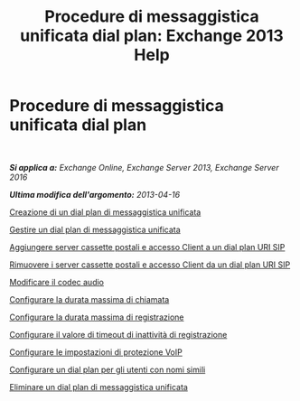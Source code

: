 ﻿---
title: 'Procedure di messaggistica unificata dial plan: Exchange 2013 Help'
TOCTitle: Procedure di messaggistica unificata dial plan
ms:assetid: 1bda77c8-c4e2-4ae0-a001-76ae029bf843
ms:mtpsurl: https://technet.microsoft.com/it-it/library/JJ822152(v=EXCHG.150)
ms:contentKeyID: 50555545
ms.date: 05/22/2018
mtps_version: v=EXCHG.150
ms.translationtype: MT
---

# Procedure di messaggistica unificata dial plan

 

_**Si applica a:** Exchange Online, Exchange Server 2013, Exchange Server 2016_

_**Ultima modifica dell'argomento:** 2013-04-16_

[Creazione di un dial plan di messaggistica unificata](https://docs.microsoft.com/it-it/exchange/voice-mail-unified-messaging/connect-voice-mail-system/create-um-dial-plan)

[Gestire un dial plan di messaggistica unificata](manage-a-um-dial-plan-exchange-2013-help.md)

[Aggiungere server cassette postali e accesso Client a un dial plan URI SIP](add-mailbox-and-client-access-servers-to-a-sip-uri-dial-plan-exchange-2013-help.md)

[Rimuovere i server cassette postali e accesso Client da un dial plan URI SIP](remove-mailbox-and-client-access-servers-from-a-sip-uri-dial-plan-exchange-2013-help.md)

[Modificare il codec audio](https://docs.microsoft.com/it-it/exchange/voice-mail-unified-messaging/connect-voice-mail-system/change-audio-codec)

[Configurare la durata massima di chiamata](https://docs.microsoft.com/it-it/exchange/voice-mail-unified-messaging/connect-voice-mail-system/configure-maximum-call-duration)

[Configurare la durata massima di registrazione](https://docs.microsoft.com/it-it/exchange/voice-mail-unified-messaging/connect-voice-mail-system/configure-maximum-recording-duration)

[Configurare il valore di timeout di inattività di registrazione](https://docs.microsoft.com/it-it/exchange/voice-mail-unified-messaging/connect-voice-mail-system/configure-recording-idle-time-out)

[Configurare le impostazioni di protezione VoIP](configure-the-voip-security-setting-exchange-2013-help.md)

[Configurare un dial plan per gli utenti con nomi simili](https://docs.microsoft.com/it-it/exchange/voice-mail-unified-messaging/connect-voice-mail-system/configure-dial-plan-for-users-with-similar-names)

[Eliminare un dial plan di messaggistica unificata](https://docs.microsoft.com/it-it/exchange/voice-mail-unified-messaging/connect-voice-mail-system/delete-um-dial-plan)

